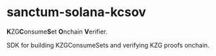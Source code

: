 # sanctum-solana-kcsov

**K**ZG**C**onsume**S**et **O**nchain **V**erifier.

SDK for building KZGConsumeSets and verifying KZG proofs onchain.
